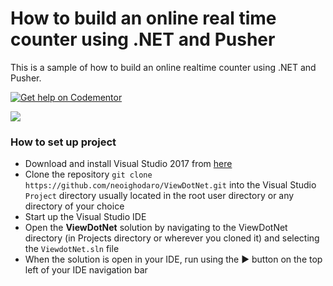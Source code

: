 # How to build an online real time counter using .NET and Pusher

This is a sample of how to build an online realtime counter using .NET and Pusher.

[![Get help on Codementor](https://cdn.codementor.io/badges/get_help_github.svg)](https://www.codementor.io/neoighodaro?utm_source=github&utm_medium=button&utm_term=neoighodaro&utm_campaign=github)

![](https://dl.dropbox.com/s/83nwb65wj9vr6bi/How-to-build-an-online-real-time-counter-using-.NET-and-Pusher-2.gif)

### How to set up project

* Download and install Visual Studio 2017 from [here](https://www.visualstudio.com/downloads/)
* Clone the repository `git clone https://github.com/neoighodaro/ViewDotNet.git` into the Visual Studio `Project` directory usually located in the root user directory or any directory of your choice
* Start up the Visual Studio IDE
* Open the **ViewDotNet** solution by navigating to the ViewDotNet directory (in Projects directory or wherever you cloned it) and selecting the `ViewdotNet.sln` file
* When the solution is open in your IDE, run using the ▶ button on the top left of your IDE navigation bar
